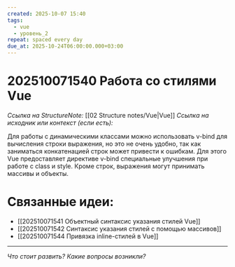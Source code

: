 ```yaml
---
created: 2025-10-07 15:40
tags:
  - vue
  - уровень_2
repeat: spaced every day
due_at: 2025-10-24T06:00:00.000+03:00
---
```

# 202510071540 Работа со стилями Vue

*Ссылка на StructureNote:* [[02 Structure notes/Vue|Vue]]
*Ссылка на исходник или контекст (если есть):*

Для работы с динамическими классами можно использовать v-bind для вычисления строки выражения, но это не очень удобно, так как заниматься конкатенацией строк может привести к ошибкам. Для этого Vue предоставляет директиве v-bind специальные улучшения при работе с class и style. Кроме строк, выражения могут принимать массивы и объекты.

# Связанные идеи:

* [[202510071541 Объектный синтаксис указания стилей Vue]]
* [[202510071542 Синтаксис указания стилей с помощью массивов]]
* [[202510071544 Привязка inline-стилей в Vue]]

---

*Что стоит развить? Какие вопросы возникли?*
